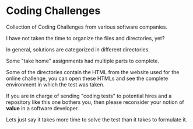# Coding Challenges

Collection of Coding Challenges from various software companies.

I have not taken the time to organize the files and directories, yet?

In general, solutions are categorized in different directories.

Some "take home" assignments had multiple parts to complete.

Some of the directories contain the HTML from the website used for the online challenge,
you can open these HTMLs and see the complete environment in which the test was taken.

If you are in charge of sending "coding tests" to potential hires and a repository like
this one bothers you, then please reconsider your notion of **value** in a software developer.

Lets just say it takes more time to solve the test than it takes to formulate it.
